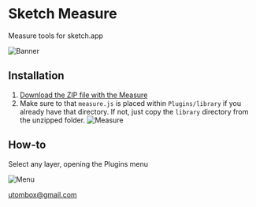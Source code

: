 Sketch Measure
======

Measure tools for sketch.app

![Banner](http://cl.ly/image/1Q3o2n2s2a3B/banner.png)

Installation
--------
1. [Download the ZIP file with the Measure](https://github.com/utom/sketch-measure/archive/master.zip)
2. Make sure to that `measure.js` is placed within `Plugins/library` if you already have that directory. If not, just copy the `library` directory from the unzipped folder.
![Measure](http://f.cl.ly/items/241W02313j2t1N3n1E3H/Screen%20Shot%202014-04-03%20at%201.05.17%20PM.png)


How-to
------

Select any layer, opening the Plugins menu

![Menu](http://file.is26.com/wp-image/2014/04/sketch-measure-menu.png?update)



utombox@gmail.com
